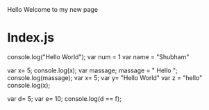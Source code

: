 <!DOCTYPE html>
<html lang="en">
<head>
    <meta charset="UTF-8">
    <meta name="viewport" content="width=device-width, initial-scale=1.0">
    <title>JS</title>
</head>
<body>
    Hello Welcome to my new page
    <script src="./index.js"></script>
</body>
</html>

# Index.js

console.log("Hello World");
var num = 1
var name = "Shubham"


var x= 5;
console.log(x);
var massage;
massage = " Hello ";
console.log(massage);
var x= 5;
var y= "Hello World"
var z = "hello"
console.log(x);

 var d= 5;
 var e= 10;
 console.log(d == f);
